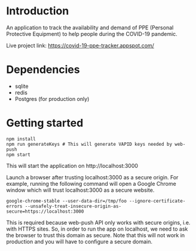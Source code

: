 # Introduction

An application to track the availability and demand of PPE (Personal Protective Equipment) to help people during the COVID-19 pandemic.

Live project link: https://covid-19-ppe-tracker.appspot.com/

# Dependencies
* sqlite
* redis
* Postgres (for production only)

# Getting started

```
npm install
npm run generateKeys # This will generate VAPID keys needed by web-push 
npm start
```
This will start the application on http://localhost:3000

Launch a browser after trusting localhost:3000 as a secure origin. For example, running the following command will open a Google Chrome window which will trust localhost:3000 as a secure website.
```
google-chrome-stable --user-data-dir=/tmp/foo --ignore-certificate-errors --unsafely-treat-insecure-origin-as-secure=https://localhost:3000
```
This is required because web-push API only works with secure origins, i.e. with HTTPS sites. So, in order to run the app on localhost, we need to ask the browser to trust this domain as secure. Note that this will not work in production and you will have to configure a secure domain.
